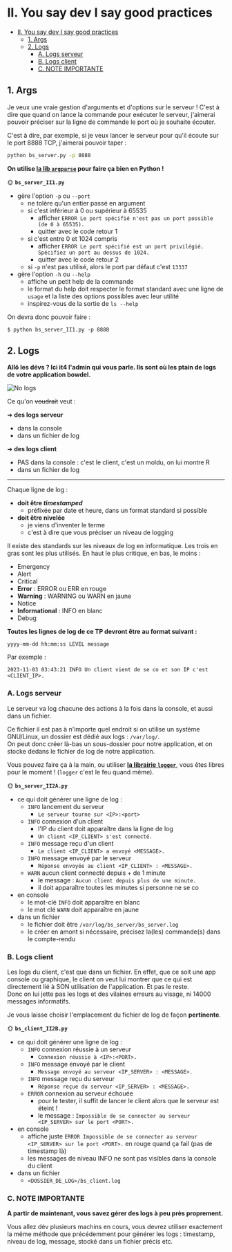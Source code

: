 # II. You say dev I say good practices

- [II. You say dev I say good practices](#ii-you-say-dev-i-say-good-practices)
  - [1. Args](#1-args)
  - [2. Logs](#2-logs)
    - [A. Logs serveur](#a-logs-serveur)
    - [B. Logs client](#b-logs-client)
    - [C. NOTE IMPORTANTE](#c-note-importante)

## 1. Args

Je veux une vraie gestion d'arguments et d'options sur le serveur ! C'est à dire que quand on lance la commande pour exécuter le serveur, j'aimerai pouvoir préciser sur la ligne de commande le port où je souhaite écouter.

C'est à dire, par exemple, si je veux lancer le serveur pour qu'il écoute sur le port 8888 TCP, j'aimerai pouvoir taper :

```bash
python bs_server.py -p 8888
```

**On utilise [la lib `argparse`](../../../../cours/dev/argparse/README.md) pour faire ça bien en Python !**

🌞 **`bs_server_II1.py`**

- gère l'option `-p` ou `--port`
  - ne tolère qu'un entier passé en argument
  - si c'est inférieur à 0 ou supérieur à 65535
    - afficher `ERROR Le port spécifié n'est pas un port possible (de 0 à 65535).` 
    - quitter avec le code retour 1
  - si c'est entre 0 et 1024 compris
    - afficher `ERROR Le port spécifié est un port privilégié. Spécifiez un port au dessus de 1024.`
    - quitter avec le code retour 2
  - si `-p` n'est pas utilisé, alors le port par défaut c'est `13337`
- gère l'option `-h` ou `--help`
  - affiche un petit help de la commande
  - le format du help doit respecter le format standard avec une ligne de `usage` et la liste des options possibles avec leur utilité
  - inspirez-vous de la sortie de `ls --help`

On devra donc pouvoir faire :

```
$ python bs_server_II1.py -p 8888
```

## 2. Logs

**Allô les dévs ? Ici it4 l'admin qui vous parle. Ils sont où les ptain de logs de votre application bowdel.**

![No logs](../img/nologs.jpg)

Ce qu'on ~~voudrait~~ veut :

➜ **des logs serveur**

- dans la console
- dans un fichier de log

➜ **des logs client**

- PAS dans la console : c'est le client, c'est un moldu, on lui montre R
- dans un fichier de log

---

Chaque ligne de log :

- **doit être *timestamped***
  - préfixée par date et heure, dans un format standard si possible
- **doit être nivelée**
  - je viens d'inventer le terme
  - c'est à dire que vous préciser un niveau de logging

Il existe des standards sur les niveaux de log en informatique. Les trois en gras sont les plus utilisés. En haut le plus critique, en bas, le moins :

- Emergency
- Alert
- Critical
- **Error** : ERROR ou ERR en rouge
- **Warning** : WARNING ou WARN en jaune
- Notice
- **Informational** : INFO en blanc
- Debug

**Toutes les lignes de log de ce TP devront être au format suivant :**

```
yyyy-mm-dd hh:mm:ss LEVEL message
```

Par exemple :

```
2023-11-03 03:43:21 INFO Un client vient de se co et son IP c'est <CLIENT_IP>.
```

### A. Logs serveur

Le serveur va log chacune des actions à la fois dans la console, et aussi dans un fichier.

Ce fichier il est pas à n'importe quel endroit si on utilise un système GNU/Linux, un dossier est dédié aux logs : `/var/log/`.  
On peut donc créer là-bas un sous-dossier pour notre application, et on stocke dedans le fichier de log de notre application.

Vous pouvez faire ça à la main, ou utiliser [**la librairie `logger`**](https://realpython.com/python-logging/), vous êtes libres pour le moment ! (`logger` c'est le feu quand même).

🌞 **`bs_server_II2A.py`**

- ce qui doit générer une ligne de log :
  - `INFO` lancement du serveur
    - `Le serveur tourne sur <IP>:<port>`
  - `INFO` connexion d'un client
    - l'IP du client doit apparaître dans la ligne de log
    - `Un client <IP_CLIENT> s'est connecté.`
  - `INFO` message reçu d'un client
    - `Le client <IP_CLIENT> a envoyé <MESSAGE>.`
  - `INFO` message envoyé par le serveur
    - `Réponse envoyée au client <IP_CLIENT> : <MESSAGE>.`
  - `WARN` aucun client connecté depuis + de 1 minute
    - le message : `Aucun client depuis plus de une minute.`
    - il doit apparaître toutes les minutes si personne ne se co
- en console
  - le mot-clé `INFO` doit apparaître en blanc
  - le mot clé `WARN` doit apparaître en jaune
- dans un fichier
  - le fichier doit être `/var/log/bs_server/bs_server.log`
  - le créer en amont si nécessaire, précisez la(les) commande(s) dans le compte-rendu

### B. Logs client

Les logs du client, c'est que dans un fichier. En effet, que ce soit une app console ou graphique, le client on veut lui montrer que ce qui est directement lié à SON utilisation de l'application. Et pas le reste.   
Donc on lui jette pas les logs et des vilaines erreurs au visage, ni 14000 messages informatifs.

Je vous laisse choisir l'emplacement du fichier de log de façon **pertinente**.

🌞 **`bs_client_II2B.py`**

- ce qui doit générer une ligne de log :
  - `INFO` connexion réussie à un serveur
    - `Connexion réussie à <IP>:<PORT>.`
  - `INFO` message envoyé par le client
    - `Message envoyé au serveur <IP_SERVER> : <MESSAGE>.`
  - `INFO` message reçu du serveur
    - `Réponse reçue du serveur <IP_SERVER> : <MESSAGE>.`
  - `ERROR` connexion au serveur échouée
    - pour le tester, il suffit de lancer le client alors que le serveur est éteint !
    - le message : `Impossible de se connecter au serveur <IP_SERVER> sur le port <PORT>.`
- en console
  - affiche juste `ERROR Impossible de se connecter au serveur <IP_SERVER> sur le port <PORT>.` en rouge quand ça fail (pas de timestamp là)
  - les messages de niveau INFO ne sont pas visibles dans la console du client
- dans un fichier
  - `<DOSSIER_DE_LOG>/bs_client.log`

### C. NOTE IMPORTANTE

**A partir de maintenant, vous savez gérer des logs à peu près proprement.**

Vous allez dév plusieurs machins en cours, vous devrez utiliser exactement la même méthode que précédemment pour générer les logs : timestamp, niveau de log, message, stocké dans un fichier précis etc.
